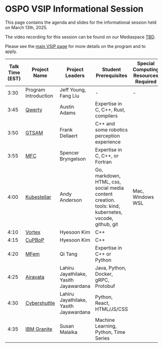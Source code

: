 # OSPO VSIP Informational Session

This page contains the agenda and slides for the informational session held on March 13th, 2025. 

The video recording for this session can be found on our Mediaspace [TBD]().

Please see the [main VSIP page](https://ospo.cc.gatech.edu/vsip-2025/) for more details on the program and to apply. 

| **Talk Time (EST)** | **Project Name**                                             | **Project Leaders**                 | **Student Prerequisites**                                    | **Special Computing Resources Required**                     | **Lightning Talk Slides** |
| ------------------- | ------------------------------------------------------------ | ----------------------------------- | ------------------------------------------------------------ | ------------------------------------------------------------ | ------------------------- |
| 3:30                | Program Introduction                                         | Jeff Young, Fang Liu                | -                                                            | -                                                            | [Slides]()                    |
| 3:45                | [Qwerty]( https://github.com/gt-tinker/qwerty)                                                          | Austin Adams                  |             Expertise in C, C++, Rust, compilers                                          |                                                               |               [Slides]()   
| 3:50                | [GTSAM](https://github.com/borglab/gtsam) | Frank Dellaert                       | C++ and some robotics perception experience |  | [Slides]()                    |
| 3:55                | [MFC](https://github.com/MFlowCode)                                                          | Spencer Bryngelson                  |             Expertise in C, C++, or Fortran                                          |                                                               |               [Slides]() |
| 4:00                | [Kubestellar](https://kubestellar.io/infomercial) | Andy Anderson                       | Go, markdown, HTML, css, social media content creation. <br />tools: kind, kubernetes, vscode, github, git | Mac, Windows WSL   | [Slides](https://github.com/gt-ospo/summer-internship-program/blob/a7b1b451bfb2a57894395ad6d66c4f956fccd7b6/2024/project_slides/ibm_kubestellar_anderson.pdf)  |
| 4:10                | [Vortex](https://github.com/vortexgpgpu/vortex) | Hyesoon Kim                       | C++  |  | [Slides]()                    |
| 4:15                | [CuPBoP](https://github.com/cupbop/CuPBoP) | Hyesoon Kim                       | C++  |  | [Slides]()                    |
| 4:20                | [MFem](https://github.com/mfem/mfem/tree/tds-gs)                                                          | Qi Tang                  |             Expertise in C++ or Python                                          |                     
| 4:25                | [Airavata](https://github.com/apache/airavata) | Lahiru Jayathilake, Yasith Jayawardana                      | Java, Python, Docker, gRPC, Protobuf |  | [Slides]()     |
| 4:30                | [Cybershuttle](https://github.com/cyber-shuttle) | Lahiru Jayathilake, Yasith Jayawardana                      | Python, React, HTML/JS/CSS |  | [Slides]()     |
| 4:35                | [IBM Granite](https://www.ibm.com/granite/docs/use-cases/all-cookbooks/) | Susan Malaika                       | Machine Learning, Python, Time Series  |  | [Slides]()                   |

